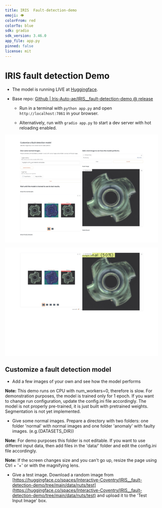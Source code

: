 ```yaml
---
title: IRIS  Fault-detection-demo
emoji: 👁
colorFrom: red
colorTo: blue
sdk: gradio
sdk_version: 3.46.0
app_file: app.py
pinned: false
license: mit
---
```


# IRIS fault detection Demo 

- The model is running LIVE at [Huggingface](https://huggingface.co/spaces/Iris-Auto-ae/IRIS__fault-detection-demo-v0.1).

- Base repo: [Github | Iris-Auto-ae/IRIS__fault-detection-demo @ release](https://github.com/Iris-Auto-ae/IRIS__fault-detection-demo/tree/versions/v1/)

  - Run in a terminal with `python app.py` and open `http://localhost:7861` in your browser.
  
  - Alternatively, run with `gradio app.py` to start a dev server with hot reloading enabled.

![Demo1](/assets/demo_1.jpg)

![Demo2](/assets/demo_2.jpg)


## Customize a fault detection model
- Add a few images of your own and see how the model performs

                
**Note:** This demo runs on CPU with num_workers=0, therefore is slow. 
For demonstration purposes, the model is trained only for 1 epoch.
If you want to change run configuration, update the config.ini file accordingly.
The model is not properly pre-trained, it is just built with pretrained weights. 
Segmentation is not yet implemented. 

- Give some normal images. 
Prepare a directory with two folders: 
one folder 'normal' with normal images and one folder 'anomaly' with faulty images.
(e.g.{DATASETS_DIR})

**Note:** For demo purposes this folder is not editable. If you want to use different input data, 
then add files in the 'data/' folder and edit the config.ini file accordingly.

**Note:** If the screen changes size and you can't go up, resize the page using Ctrl + '+' or with the magnifying lens. 

- Give a test image. 
Download a random image from 
[https://huggingface.co/spaces/Interactive-Coventry/IRIS__fault-detection-demo/tree/main/data/nuts/test](https://huggingface.co/spaces/Interactive-Coventry/IRIS__fault-detection-demo/tree/main/data/nuts/test)
and upload it to the 'Test Input Image' box. 
